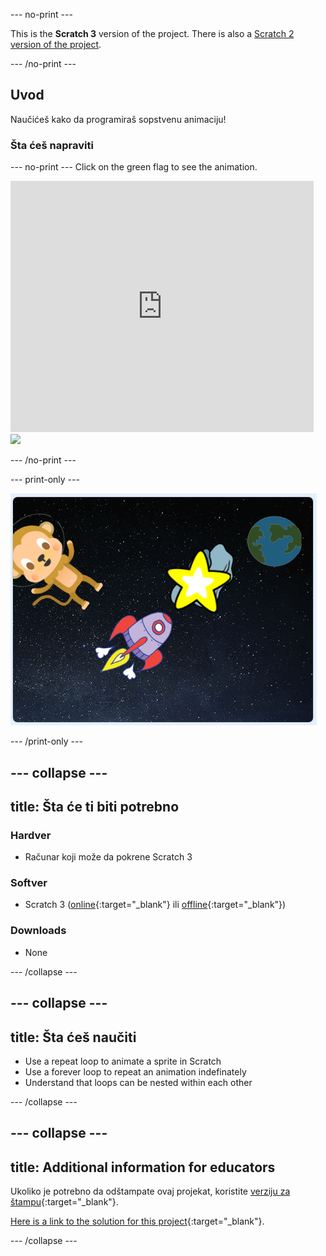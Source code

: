 \--- no-print \---

This is the **Scratch 3** version of the project. There is also a [Scratch 2 version of the project](https://projects.raspberrypi.org/en/projects/lost-in-space-scratch2).

\--- /no-print \---

## Uvod

Naučićeš kako da programiraš sopstvenu animaciju!

### Šta ćeš napraviti

\--- no-print \--- Click on the green flag to see the animation.

<div class="scratch-preview">
  <iframe allowtransparency="true" width="485" height="402" src="https://scratch.mit.edu/projects/embed/276873231/?autostart=false" frameborder="0" scrolling="no"></iframe>
  <img src="images/space-final.png">
</div>

\--- /no-print \---

\--- print-only \---

![Complete project](images/showcase_static.png)

\--- /print-only \---

## \--- collapse \---

## title: Šta će ti biti potrebno

### Hardver

- Računar koji može da pokrene Scratch 3

### Softver

- Scratch 3 ([online](http://rpf.io/scratchon){:target="_blank"} ili [offline](http://rpf.io/scratchoff){:target="_blank"})

### Downloads

- None

\--- /collapse \---

## \--- collapse \---

## title: Šta ćeš naučiti

- Use a repeat loop to animate a sprite in Scratch
- Use a forever loop to repeat an animation indefinately
- Understand that loops can be nested within each other

\--- /collapse \---

## \--- collapse \---

## title: Additional information for educators

Ukoliko je potrebno da odštampate ovaj projekat, koristite [verziju za štampu](https://projects.raspberrypi.org/en/projects/lost-in-space/print){:target="_blank"}.

[Here is a link to the solution for this project](http://rpf.io/p/en/lost-in-space-get){:target="_blank"}.

\--- /collapse \---